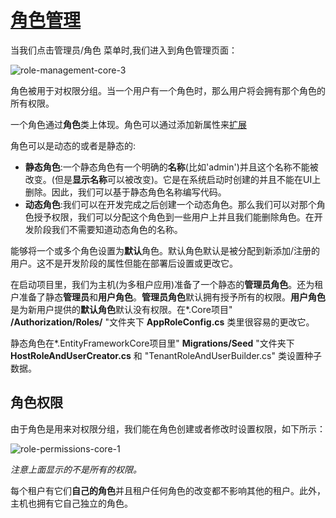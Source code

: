 # [角色管理](https://docs.aspnetzero.com/en/aspnet-core-angular/latest/Features-Angular-Role-Management)

当我们点击管理员/角色 菜单时,我们进入到角色管理页面：

![role-management-core-3](/images/aspnetzero/role-management-core-3.png)

角色被用于对权限分组。当一个用户有一个角色时，那么用户将会拥有那个角色的所有权限。

一个角色通过**角色**类上体现。角色可以通过添加新属性来[扩展](https://docs.aspnetzero.com/en/aspnet-core-angular/latest/Extending-Existing-Entities)

角色可以是动态的或者是静态的:

- **静态角色**:一个静态角色有一个明确的**名称**(比如'admin')并且这个名称不能被改变。(但是**显示名称**可以被改变)。它是在系统启动时创建的并且不能在UI上删除。因此，我们可以基于静态角色名称编写代码。
- **动态角色**:我们可以在开发完成之后创建一个动态角色。那么我们可以对那个角色授予权限，我们可以分配这个角色到一些用户上并且我们能删除角色。在开发阶段我们不需要知道动态角色的名称。

能够将一个或多个角色设置为**默认**角色。默认角色默认是被分配到新添加/注册的用户。这不是开发阶段的属性但能在部署后设置或更改它。

在启动项目里，我们为主机(为多租户应用)准备了一个静态的**管理员角色**。还为租户准备了静态**管理员**和**用户角色**。**管理员角色**默认拥有授予所有的权限。**用户角色**是为新用户提供的**默认角色**默认没有权限。在*.Core项目" **/Authorization/Roles/** "文件夹下 **AppRoleConfig.cs** 类里很容易的更改它。

静态角色在*.EntityFrameworkCore项目里" **Migrations/Seed** "文件夹下 **HostRoleAndUserCreator.cs** 和 "TenantRoleAndUserBuilder.cs" 类设置种子数据。

## 角色权限

由于角色是用来对权限分组，我们能在角色创建或者修改时设置权限，如下所示：

![role-permissions-core-1](/images/aspnetzero/role-permissions-core-1.png)

*注意上面显示的不是所有的权限。*

每个租户有它们**自己的角色**并且租户任何角色的改变都不影响其他的租户。此外，主机也拥有它自己独立的角色。
